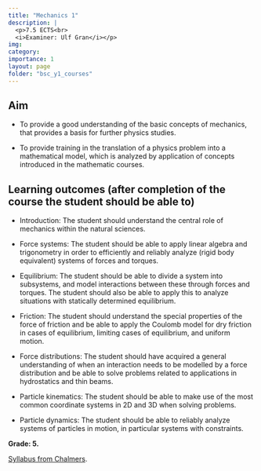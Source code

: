 ```yaml
---
title: "Mechanics 1"
description: |
  <p>7.5 ECTS<br>
  <i>Examiner: Ulf Gran</i></p>
img:
category:
importance: 1
layout: page
folder: "bsc_y1_courses"
---
```


## Aim

- To provide a good understanding of the basic concepts of mechanics, that provides a basis for further physics studies.

- To provide training in the translation of a physics problem into a mathematical model, which is analyzed by application of concepts introduced in the mathematic courses.

## Learning outcomes (after completion of the course the student should be able to)

- Introduction: The student should understand the central role of mechanics within the natural sciences.

- Force systems: The student should be able to apply linear algebra and trigonometry in order to efficiently and reliably analyze (rigid body equivalent) systems of forces and torques.

- Equilibrium: The student should be able to divide a system into subsystems, and model interactions between these through forces and torques. The student should also be able to apply this to analyze situations with statically determined equilibrium.

- Friction: The student should understand the special properties of the force of friction and be able to apply the Coulomb model for dry friction in cases of equilibrium, limiting cases of equilibrium, and uniform motion.

- Force distributions: The student should have acquired a general understanding of when an interaction needs to be modelled by a force distribution and be able to solve problems related to applications in hydrostatics and thin beams.

- Particle kinematics: The student should be able to make use of the most common coordinate systems in 2D and 3D when solving problems.

- Particle dynamics: The student should be able to reliably analyze systems of particles in motion, in particular systems with constraints.

**Grade: 5.**

[Syllabus from Chalmers](https://www.chalmers.se/en/education/your-studies/find-course-and-programme-syllabi/course-syllabus/FFM516/?acYear=2020%2F2021).
